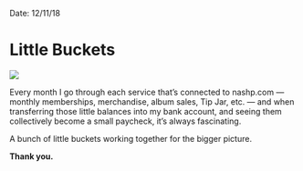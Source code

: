 Date: 12/11/18

# Little Buckets

![][image-1]

Every month I go through each service that’s connected to nashp.com — monthly memberships, merchandise, album sales, Tip Jar, etc. — and when transferring those little balances into my bank account, and seeing them collectively become a small paycheck, it’s always fascinating.

A bunch of little buckets working together for the bigger picture.

**Thank you.**

[image-1]:	https://i.imgur.com/Y36cTwh.png